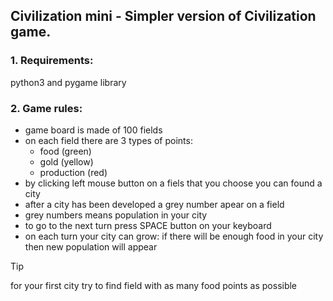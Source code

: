 ## Civilization mini - Simpler version of Civilization game.

### 1. Requirements:
python3 and pygame library

### 2. Game rules:
- game board is made of 100 fields
- on each field there are 3 types of points:
  - food (green)
  - gold (yellow)
  - production (red)
- by clicking left mouse button on a fiels that you choose you can found a city
- after a city has been developed a grey number apear on a field
- grey numbers means population in your city
- to go to the next turn press SPACE button on your keyboard
- on each turn your city can grow: if there will be enough food in your city then new
  population will appear

> [!TIP]
> for your first city try to find field with as many food points as possible

